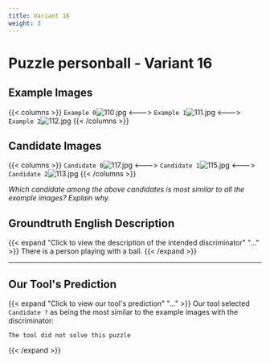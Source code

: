 ```yaml
---
title: Variant 16
weight: 3
---
```


# Puzzle personball - Variant 16

## Example Images
{{< columns >}}
`Example 0`![110.jpg](/natscene_data/images/110.jpg)
<--->
`Example 1`![111.jpg](/natscene_data/images/111.jpg)
<--->
`Example 2`![112.jpg](/natscene_data/images/112.jpg)
{{< /columns >}}

## Candidate Images
{{< columns >}}
`Candidate 0`![117.jpg](/natscene_data/images/117.jpg)
<--->
`Candidate 1`![115.jpg](/natscene_data/images/115.jpg)
<--->
`Candidate 2`![113.jpg](/natscene_data/images/113.jpg)
{{< /columns >}}

*Which candidate among the above candidates is most similar to all the example images? Explain why.*

## Groundtruth English Description

{{< expand "Click to view the description of the intended discriminator" "..." >}}
There is a person playing with a ball.
{{< /expand >}}

---



## Our Tool's Prediction

{{< expand "Click to view our tool's prediction" "..." >}}
Our tool selected `Candidate ?` as being the most similar to the example images with the discriminator:
```plaintext
The tool did not solve this puzzle
```
{{< /expand >}}
